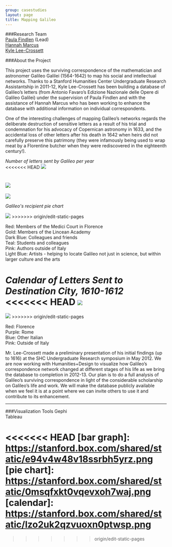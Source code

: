 ```yaml
---
group: casestudies  
layout: page  
title: Mapping Galileo  
---  
```


###Research Team  
[Paula Findlen](/people/#findlen) (Lead)  
[Hannah Marcus](/people/#marcus)  
[Kyle Lee-Crossett](/people/#crossett)

###About the Project


This project uses the surviving correspondence of the mathematician and astronomer Galileo Galilei (1564-1642) to map his social and intellectual networks.  Thanks to a Stanford Humanities Center Undergraduate Research Assistantship in 2011-12, Kyle Lee-Crossett has been building a database of Galileo’s letters (from Antonio Favaro’s Edizione Nazionale delle Opere di Galileo Galilei) under the supervision of Paula Findlen and with the assistance of Hannah Marcus who has been working to enhance the database with additional information on individual correspondents.

One of the interesting challenges of mapping Galileo’s networks regards the deliberate destruction of sensitive letters as a result of his trial and condemnation for his advocacy of Copernican astronomy in 1633, and the accidental loss of other letters after his death in 1642 when heirs did not carefully preserve this patrimony (they were infamously being used to wrap meat by a Florentine butcher when they were rediscovered in the eighteenth century!).

*Number of letters sent by Galileo per year*  
<<<<<<< HEAD
![](https://stanford.box.com/shared/static/e94v4w48v18ssrbh5yrz.png)

![](https://stanford.box.com/shared/static/0msqfxkt0vqevxoh7waj.png)
=======

<img src="https://stanford.box.com/shared/static/e94v4w48v18ssrbh5yrz.png" />

*Galileo's recipient pie chart* 

<img src="https://stanford.box.com/shared/static/0msqfxkt0vqevxoh7waj.png" />
>>>>>>> origin/edit-static-pages

Red: Members of the Medici Court in Florence  
Gold: Members of the Lincean Academy  
Dark Blue: Colleagues and friends  
Teal: Students and colleagues  
Pink: Authors outside of Italy  
Light Blue: Artists - helping to locate Galileo not just in science, but within larger culture and the arts  

*Calendar of Letters Sent to Destination City, 1610-1612*  
<<<<<<< HEAD
![](https://stanford.box.com/shared/static/lzo2uk2qzvuoxn0ptwsp.png)
=======

<img src="https://stanford.box.com/shared/static/lzo2uk2qzvuoxn0ptwsp.png" />
>>>>>>> origin/edit-static-pages

Red: Florence  
Purple: Rome  
Blue: Other Italian  
Pink: Outside of Italy  

Mr. Lee-Crossett made a preliminary presentation of his initial findings (up to 1616) at the SHC Undergraduate Research symposium in May 2012.  We are now working with Humanities+Design to visualize how Galileo’s correspondence network changed at different stages of his life as we bring the database to completion in 2012-13. Our plan is to do a full analysis of Galileo’s surviving correspondence in light of the considerable scholarship on Galileo’s life and work.  We will make the database publicly available when we feel it is at a point where we can invite others to use it and contribute to its enhancement.

<hr>

###Visualization Tools
Gephi  
Tableau  


<<<<<<< HEAD
[bar graph]: https://stanford.box.com/shared/static/e94v4w48v18ssrbh5yrz.png
[pie chart]: https://stanford.box.com/shared/static/0msqfxkt0vqevxoh7waj.png
[calendar]: https://stanford.box.com/shared/static/lzo2uk2qzvuoxn0ptwsp.png
=======

>>>>>>> origin/edit-static-pages





